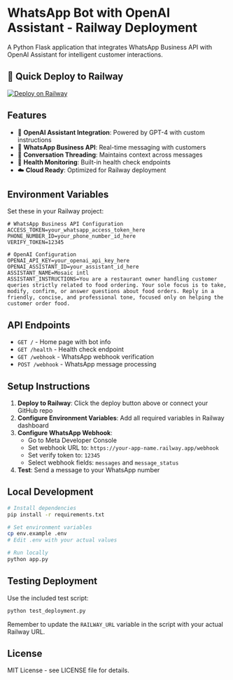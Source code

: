# WhatsApp Bot with OpenAI Assistant - Railway Deployment

A Python Flask application that integrates WhatsApp Business API with OpenAI Assistant for intelligent customer interactions.

## 🚀 Quick Deploy to Railway

[![Deploy on Railway](https://railway.app/button.svg)](https://railway.app/template/new?template=https://github.com/yourusername/whatsapp-bot-railway)

## Features

- 🤖 **OpenAI Assistant Integration**: Powered by GPT-4 with custom instructions
- 📱 **WhatsApp Business API**: Real-time messaging with customers
- 🔄 **Conversation Threading**: Maintains context across messages
- 🏥 **Health Monitoring**: Built-in health check endpoints
- ☁️ **Cloud Ready**: Optimized for Railway deployment

## Environment Variables

Set these in your Railway project:

```env
# WhatsApp Business API Configuration
ACCESS_TOKEN=your_whatsapp_access_token_here
PHONE_NUMBER_ID=your_phone_number_id_here
VERIFY_TOKEN=12345

# OpenAI Configuration
OPENAI_API_KEY=your_openai_api_key_here
OPENAI_ASSISTANT_ID=your_assistant_id_here
ASSISTANT_NAME=Mosaic intl
ASSISTANT_INSTRUCTIONS=You are a restaurant owner handling customer queries strictly related to food ordering. Your sole focus is to take, modify, confirm, or answer questions about food orders. Reply in a friendly, concise, and professional tone, focused only on helping the customer order food.
```

## API Endpoints

- `GET /` - Home page with bot info
- `GET /health` - Health check endpoint
- `GET /webhook` - WhatsApp webhook verification
- `POST /webhook` - WhatsApp message processing

## Setup Instructions

1. **Deploy to Railway**: Click the deploy button above or connect your GitHub repo
2. **Configure Environment Variables**: Add all required variables in Railway dashboard
3. **Configure WhatsApp Webhook**: 
   - Go to Meta Developer Console
   - Set webhook URL to: `https://your-app-name.railway.app/webhook`
   - Set verify token to: `12345`
   - Select webhook fields: `messages` and `message_status`
4. **Test**: Send a message to your WhatsApp number

## Local Development

```bash
# Install dependencies
pip install -r requirements.txt

# Set environment variables
cp env.example .env
# Edit .env with your actual values

# Run locally
python app.py
```

## Testing Deployment

Use the included test script:

```bash
python test_deployment.py
```

Remember to update the `RAILWAY_URL` variable in the script with your actual Railway URL.

## License

MIT License - see LICENSE file for details. 